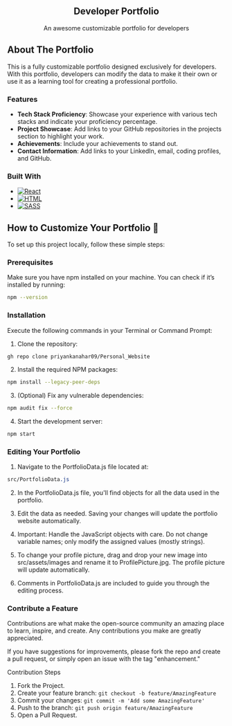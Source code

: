 <div align="center">
  <h2 align="center">Developer Portfolio</h2>
  <p align="center">
    An awesome customizable portfolio for developers
  </p>
</div>

<!-- ABOUT THE PROJECT -->
## About The Portfolio

This is a fully customizable portfolio designed exclusively for developers. With this portfolio, developers can modify the data to make it their own or use it as a learning tool for creating a professional portfolio.

### Features
- **Tech Stack Proficiency**: Showcase your experience with various tech stacks and indicate your proficiency percentage.
- **Project Showcase**: Add links to your GitHub repositories in the projects section to highlight your work.
- **Achievements**: Include your achievements to stand out.
- **Contact Information**: Add links to your LinkedIn, email, coding profiles, and GitHub.

### Built With
- [![React][React.js]][React-url]
- [![HTML][HTML]][Html-url]
- [![SASS][SASS]][SASS-url]

<!-- GETTING STARTED -->
## How to Customize Your Portfolio 🥳

To set up this project locally, follow these simple steps:

### Prerequisites
Make sure you have npm installed on your machine. You can check if it’s installed by running:
```bash
npm --version
```

### Installation

Execute the following commands in your Terminal or Command Prompt:

1. Clone the repository:

```bash
gh repo clone priyankanahar09/Personal_Website
```
2. Install the required NPM packages:

```bash
npm install --legacy-peer-deps
```
3. (Optional) Fix any vulnerable dependencies:

```bash
npm audit fix --force
```
4. Start the development server:

```bash
npm start
```

### Editing Your Portfolio

1. Navigate to the PortfolioData.js file located at:

```css
src/PortfolioData.js
```
2. In the PortfolioData.js file, you'll find objects for all the data used in the portfolio.

3. Edit the data as needed. Saving your changes will update the portfolio website automatically.

4. Important: Handle the JavaScript objects with care. Do not change variable names; only modify the assigned values (mostly strings).

5. To change your profile picture, drag and drop your new image into src/assets/images and rename it to ProfilePicture.jpg. The profile picture will update automatically.

6. Comments in PortfolioData.js are included to guide you through the editing process.

<!-- CONTRIBUTING -->
### Contribute a Feature

Contributions are what make the open-source community an amazing place to learn, inspire, and create. Any contributions you make are greatly appreciated.

If you have suggestions for improvements, please fork the repo and create a pull request, or simply open an issue with the tag "enhancement."



Contribution Steps
1. Fork the Project.
2. Create your feature branch: ``` git checkout -b feature/AmazingFeature ```
3. Commit your changes: ```git commit -m 'Add some AmazingFeature'```
4. Push to the branch: ```git push origin feature/AmazingFeature```
5. Open a Pull Request.

<!-- MARKDOWN LINKS & IMAGES -->
[SASS-url]: https://sass-lang.com/
[SASS]: https://img.shields.io/badge/SASS-a91e50?style=for-the-badge&logo=SCSS&logoColor=563d7c
[React.js]: https://img.shields.io/badge/React-20232A?style=for-the-badge&logo=react&logoColor=61DAFB
[React-url]: https://reactjs.org/
[HTML]: https://img.shields.io/badge/HTML-FF2D20?style=for-the-badge&logo=HTML&logoColor=white
[html-url]: https://developer.mozilla.org/en-US/docs/Web/HTML
[LinkedIN]: https://img.shields.io/badge/LinkedIN-0077B5?style=for-the-badge&logo=LinkedIN&logoColor=white

[Leetcode]: https://img.shields.io/badge/Leetcode-20232A?style=for-the-badge&logo=Leetcode&logoColor=white
